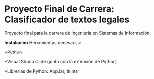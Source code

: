# Proyecto Final de Carrera: Clasificador de textos legales
Proyecto final para la carrera de Ingeniería en Sistemas de Información

**Instalación**
Herramientas necesarias:

*Python

*Visual Studio Code (junto con la extensión de Python)

*Librerias de Python: AppJar, tkinter
